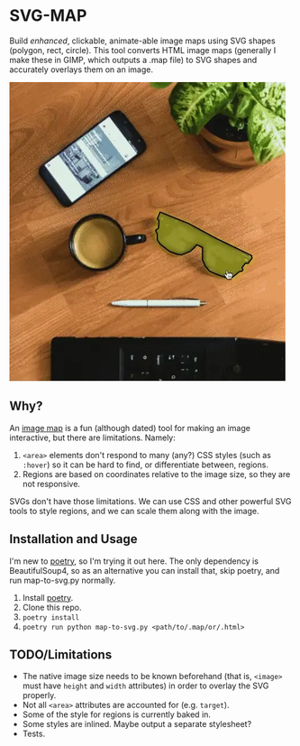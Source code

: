 # SVG-MAP

Build _enhanced_, clickable, animate-able image maps using SVG shapes (polygon,
rect, circle). This tool converts HTML image maps (generally I make these in
GIMP, which outputs a .map file) to SVG shapes and accurately overlays them on
an image.

![A simple demo of the SVG overlay.](./demo.webp)

## Why?

An [image map](https://developer.mozilla.org/en-US/docs/Web/HTML/Element/map) is
a fun (although dated) tool for making an image interactive, but there are
limitations. Namely:

1. `<area>` elements don't respond to many (any?) CSS styles (such as `:hover`)
   so it can be hard to find, or differentiate between, regions.
1. Regions are based on coordinates relative to the image size, so they are not
   responsive.

SVGs don't have those limitations. We can use CSS and other powerful SVG tools
to style regions, and we can scale them along with the image.

## Installation and Usage

I'm new to [poetry](https://python-poetry.org/docs/), so I'm trying it out here.
The only dependency is BeautifulSoup4, so as an alternative you can install
that, skip poetry, and run map-to-svg.py normally.

1. Install [poetry](https://python-poetry.org/docs/#installation).
1. Clone this repo.
1. `poetry install`
1. `poetry run python map-to-svg.py <path/to/.map/or/.html>`

## TODO/Limitations

- The native image size needs to be known beforehand (that is, `<image>` must
  have `height` and `width` attributes) in order to overlay the SVG properly.
- Not all `<area>` attributes are accounted for (e.g. `target`).
- Some of the style for regions is currently baked in.
- Some styles are inlined. Maybe output a separate stylesheet?
- Tests.
